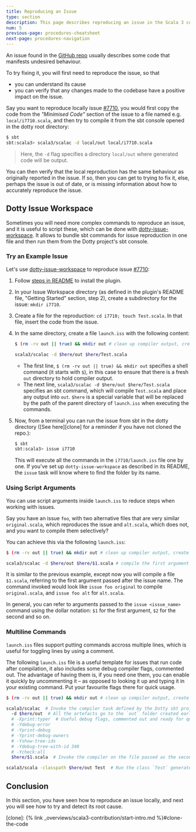 ```yaml
---
title: Reproducing an Issue
type: section
description: This page describes reproducing an issue in the Scala 3 compiler.
num: 5
previous-page: procedures-cheatsheet
next-page: procedures-navigation
---
```


An issue found in the [GitHub repo][lampepfl/dotty] usually describes some code that
manifests undesired behaviour.

To try fixing it, you will first need to reproduce the issue, so that
- you can understand its cause
- you can verify that any changes made to the codebase have a positive impact on the issue.

Say you want to reproduce locally issue [#7710], you would first copy the code from the *"Minimised Code"*
section of the issue to a file named e.g. `local/i7710.scala`,
and then try to compile it from the sbt console opened in the dotty root directory:
```bash
$ sbt
sbt:scala3> scala3/scalac -d local/out local/i7710.scala
```
> Here, the `-d` flag specifies a directory `local/out` where generated code will be output.

You can then verify that the local reproduction has the same behaviour as originally reported in the issue.
If so, then you can get to trying to fix it, else, perhaps the issue is out of date, or
is missing information about how to accurately reproduce the issue.

## Dotty Issue Workspace

Sometimes you will need more complex commands to reproduce an issue, and it is useful to script these, which
can be done with [dotty-issue-workspace]. It allows to bundle sbt commands for issue reproduction in one
file and then run them from the Dotty project's sbt console.

### Try an Example Issue

Let's use [dotty-issue-workspace] to reproduce issue [#7710]:
1.  Follow [steps in README][workspace-readme] to install the plugin.
2.  In your Issue Workspace directory (as defined in the plugin's README file,
    "Getting Started" section, step 2), create a subdirectory for the
    issue: `mkdir i7710`.
3.  Create a file for the reproduction: `cd i7710; touch Test.scala`. In that file,
    insert the code from the issue.
4.  In the same directory, create a file `launch.iss` with the following content:
    ```bash
    $ (rm -rv out || true) && mkdir out # clean up compiler output, create `out` dir.

    scala3/scalac -d $here/out $here/Test.scala
    ```

    - The first line, `$ (rm -rv out || true) && mkdir out` specifies a shell command
      (it starts with `$`), in this case to ensure that there is a fresh `out`
      directory to hold compiler output.
    - The next line, `scala3/scalac -d $here/out $here/Test.scala` specifies an sbt
      command, which will compile `Test.scala` and place any output into `out`.
      `$here` is a special variable that will be replaced by the path of the parent
      directory of `launch.iss` when executing the commands.
5.  Now, from a terminal you can run the issue from sbt in the dotty directory
    ([See here][clone] for a reminder if you have not cloned the repo.):
    ```bash
    $ sbt
    sbt:scala3> issue i7710
    ```
    This will execute all the commands in the `i7710/launch.iss` file one by one.
    If you've set up `dotty-issue-workspace` as described in its README,
    the `issue` task will know where to find the folder by its name.

### Using Script Arguments

You can use script arguments inside `launch.iss` to reduce steps when
working with issues.

Say you have an issue `foo`, with two alternative files that are very similar
`original.scala`, which reproduces the issue and `alt.scala`, which does not,
and you want to compile them selectively?

You can achieve this via the following `launch.iss`:

```bash
$ (rm -rv out || true) && mkdir out # clean up compiler output, create `out` dir.

scala3/scalac -d $here/out $here/$1.scala # compile the first argument following `issue foo <arg>`
```

It is similar to the previous example, except now you will compile a file `$1.scala`, referring
to the first argument passed after the issue name. The command invoked would look like
`issue foo original` to compile `original.scala`, and `issue foo alt` for `alt.scala`.

In general, you can refer to arguments passed to the `issue <issue_name>` command using
the dollar notation: `$1` for the first argument, `$2` for the second and so on.

### Multiline Commands

`launch.iss` files support putting commands accross multiple lines, which is useful for
toggling lines by using a comment.

The following `launch.iss` file is a useful template for issues that run code after
compilation, it also includes some debug compiler flags, commented out.
The advantage of having them is, if you need one them, you can enable it quickly by
uncommenting it – as opposed to looking it up and typing it in your existing command.
Put your favourite flags there for quick usage.

```bash
$ (rm -rv out || true) && mkdir out # clean up compiler output, create `out` dir.

scala3/scalac  # Invoke the compiler task defined by the Dotty sbt project
  -d $here/out  # All the artefacts go to the `out` folder created earlier
  # -Xprint:typer  # Useful debug flags, commented out and ready for quick usage. Should you need one, you can quickly access it by uncommenting it.
  # -Ydebug-error
  # -Yprint-debug
  # -Yprint-debug-owners
  # -Yshow-tree-ids
  # -Ydebug-tree-with-id 340
  # -Ycheck:all
  $here/$1.scala  # Invoke the compiler on the file passed as the second argument to the `issue` command. E.g. `issue foo Hello` will compile `Hello.scala` assuming the issue folder name is `foo`.

scala3/scala -classpath $here/out Test  # Run the class `Test` generated by the compiler run (assuming the compiled issue contains such an entry point, otherwise comment this line)
```

## Conclusion

In this section, you have seen how to reproduce an issue locally, and next you will see
how to try and detect its root cause.

[lampepfl/dotty]: https://github.com/lampepfl/dotty/issues
[#7710]: https://github.com/lampepfl/dotty/issues/7710
[dotty-issue-workspace]: https://github.com/anatoliykmetyuk/dotty-issue-workspace
[workspace-readme]: https://github.com/anatoliykmetyuk/dotty-issue-workspace#getting-started
[clone]: {% link _overviews/scala3-contribution/start-intro.md %}#clone-the-code
